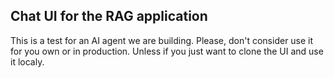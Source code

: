 ## Chat UI for the RAG  application
This is a test for an AI agent we are building. Please, don't consider use it for you own or in production. Unless if you just want to clone the UI and use it localy.